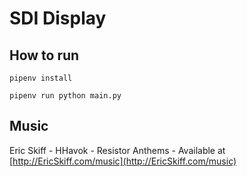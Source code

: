 # SDI Display

## How to run

`pipenv install`

`pipenv run python main.py`

## Music

Eric Skiff - HHavok - Resistor Anthems - Available at [http://EricSkiff.com/music](http://EricSkiff.com/music)